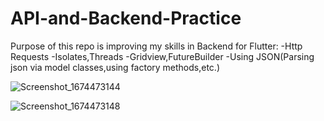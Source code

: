 # API-and-Backend-Practice
Purpose of this repo is improving my skills in Backend for Flutter:
-Http Requests
-Isolates,Threads
-Gridview,FutureBuilder
-Using JSON(Parsing json via model classes,using factory methods,etc.)

![Screenshot_1674473144](https://user-images.githubusercontent.com/74725559/214041888-29a15eac-f9b3-4224-bff5-b439eb89ba3a.png)


![Screenshot_1674473148](https://user-images.githubusercontent.com/74725559/214041902-2103c626-d615-4db1-b3ef-748b8184162f.png)


